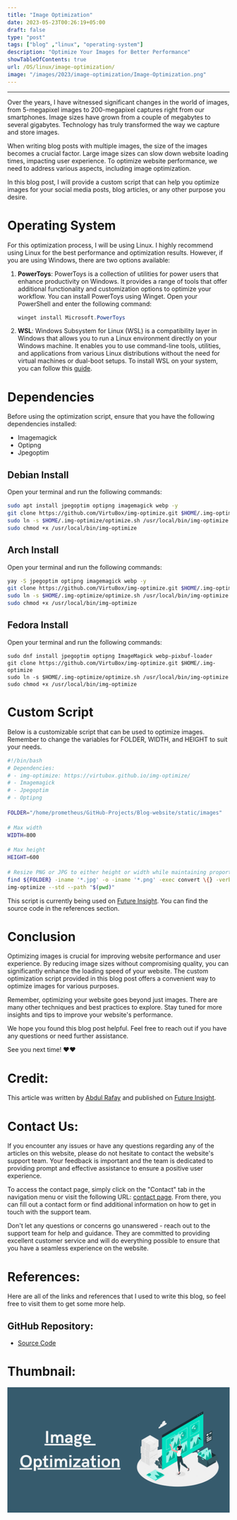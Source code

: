 ```yaml
---
title: "Image Optimization"
date: 2023-05-23T00:26:19+05:00
draft: false
type: "post"
tags: ["blog" ,"linux", "operating-system"]
description: "Optimize Your Images for Better Performance"
showTableOfContents: true
url: /OS/linux/image-optimization/
image: "/images/2023/image-optimization/Image-Optimization.png"
---
```


-----
Over the years, I have witnessed significant changes in the world of images, from 5-megapixel images to 200-megapixel captures right from our smartphones. Image sizes have grown from a couple of megabytes to several gigabytes. Technology has truly transformed the way we capture and store images.

When writing blog posts with multiple images, the size of the images becomes a crucial factor. Large image sizes can slow down website loading times, impacting user experience. To optimize website performance, we need to address various aspects, including image optimization.

In this blog post, I will provide a custom script that can help you optimize images for your social media posts, blog articles, or any other purpose you desire.

# Operating System
For this optimization process, I will be using Linux. I highly recommend using Linux for the best performance and optimization results. However, if you are using Windows, there are two options available:

1. **PowerToys**: PowerToys is a collection of utilities for power users that enhance productivity on Windows. It provides a range of tools that offer additional functionality and customization options to optimize your workflow. You can install PowerToys using Winget. Open your PowerShell and enter the following command:
   ```ps1
   winget install Microsoft.PowerToys
   ```

2. **WSL**: Windows Subsystem for Linux (WSL) is a compatibility layer in Windows that allows you to run a Linux environment directly on your Windows machine. It enables you to use command-line tools, utilities, and applications from various Linux distributions without the need for virtual machines or dual-boot setups. To install WSL on your system, you can follow this [guide](https://learn.microsoft.com/en-us/windows/wsl/install).

# Dependencies
Before using the optimization script, ensure that you have the following dependencies installed:
- Imagemagick
- Optipng
- Jpegoptim

## Debian Install
Open your terminal and run the following commands:
```bash
sudo apt install jpegoptim optipng imagemagick webp -y
git clone https://github.com/VirtuBox/img-optimize.git $HOME/.img-optimize
sudo ln -s $HOME/.img-optimize/optimize.sh /usr/local/bin/img-optimize
sudo chmod +x /usr/local/bin/img-optimize
```

## Arch Install
Open your terminal and run the following commands:
```bash
yay -S jpegoptim optipng imagemagick webp -y
git clone https://github.com/VirtuBox/img-optimize.git $HOME/.img-optimize
sudo ln -s $HOME/.img-optimize/optimize.sh /usr/local/bin/img-optimize
sudo chmod +x /usr/local/bin/img-optimize
```

## Fedora Install
Open your terminal and run the following commands:
```shell
sudo dnf install jpegoptim optipng ImageMagick webp-pixbuf-loader
git clone https://github.com/VirtuBox/img-optimize.git $HOME/.img-optimize
sudo ln -s $HOME/.img-optimize/optimize.sh /usr/local/bin/img-optimize
sudo chmod +x /usr/local/bin/img-optimize
```

# Custom Script
Below is a customizable script that can be used to optimize images. Remember to change the variables for FOLDER, WIDTH, and HEIGHT to suit your needs.

```bash
#!/bin/bash
# Dependencies:
# - img-optimize: https://virtubox.github.io/img-optimize/
# - Imagemagick
# - Jpegoptim
# - Optipng

FOLDER="/home/prometheus/GitHub-Projects/Blog-website/static/images"

# Max width
WIDTH=800

# Max height
HEIGHT=600

# Resize PNG or JPG to either height or width while maintaining proportions using Imagemagick
find ${FOLDER} -iname '*.jpg' -o -iname '*.png' -exec convert \{} -verbose -resize $WIDTHx$HEIGHT\> \{} \;
img-optimize --std --path "$(pwd)"
```

This script is currently being used on [Future Insight](https://future-insight.blog). You can find the source code in the references section.

# Conclusion
Optimizing images is crucial for improving website performance and user experience. By reducing image sizes without compromising quality, you can significantly enhance the loading speed of your website. The custom optimization script provided in this blog post offers a convenient way to optimize images for various purposes.

Remember, optimizing your website goes beyond just images. There are many other techniques and best practices to explore. Stay tuned for more insights and tips to improve your website's performance.

We hope you found this blog post helpful. Feel free to reach out if you have any questions or need further assistance.

See you next time! ❤️❤️

# Credit:
This article was written by [Abdul Rafay](https://rafay99.info) and published on [Future Insight](https://futureinsight.blog).

# Contact Us: 
If you encounter any issues or have any questions regarding any of the articles on this website, please do not hesitate to contact the website's support team. Your feedback is important and the team is dedicated to providing prompt and effective assistance to ensure a positive user experience.

To access the contact page, simply click on the "Contact" tab in the navigation menu or visit the following URL: [contact page](https://future-insight.blog/contact). From there, you can fill out a contact form or find additional information on how to get in touch with the support team.

Don't let any questions or concerns go unanswered - reach out to the support team for help and guidance. They are committed to providing excellent customer service and will do everything possible to ensure that you have a seamless experience on the website.

# References:
Here are all of the links and references that I used to write this blog, so feel free to visit them to get some more help.
## GitHub Repository:
- [Source Code](https://github.com/rafay99-epic/Future-Insight/blob/main/reduce_image.sh)

# Thumbnail:
<!-- ![image](/images/2023/image-optimization/iMAGE-opTIMIZATION.png) -->
![image](/images/2023/image-optimization/Image-Optimization.png)


<!-- ## WalkThrough Video: -->
<!-- <iframe width="800" height="450" src="https://www.youtube.com/embed/YT-link" frameborder="1" allowfullscreen></iframe> -->
